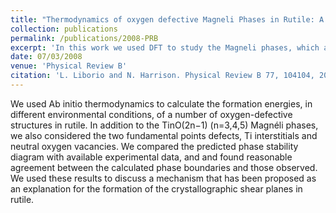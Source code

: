 ```yaml
---
title: "Thermodynamics of oxygen defective Magneli Phases in Rutile: A First Principles Study"
collection: publications
permalink: /publications/2008-PRB
excerpt: 'In this work we used DFT to study the Magneli phases, which are oxygen-defective phases that appear in rutile TiO2'
date: 07/03/2008
venue: 'Physical Review B'
citation: 'L. Liborio and N. Harrison. Physical Review B 77, 104104, 2008'
---
```

We used Ab initio thermodynamics to calculate the formation energies, in different environmental conditions, of a number of oxygen-defective structures in rutile. In addition to the TinO(2n−1) (n=3,4,5) Magnéli phases, we also considered the two fundamental points defects, Ti interstitials and neutral oxygen vacancies. We compared the predicted phase stability diagram with available experimental data, and and found reasonable agreement between the calculated phase boundaries and those observed. We used these results to discuss a mechanism that has been proposed as an explanation for the formation of the crystallographic shear planes in rutile.
